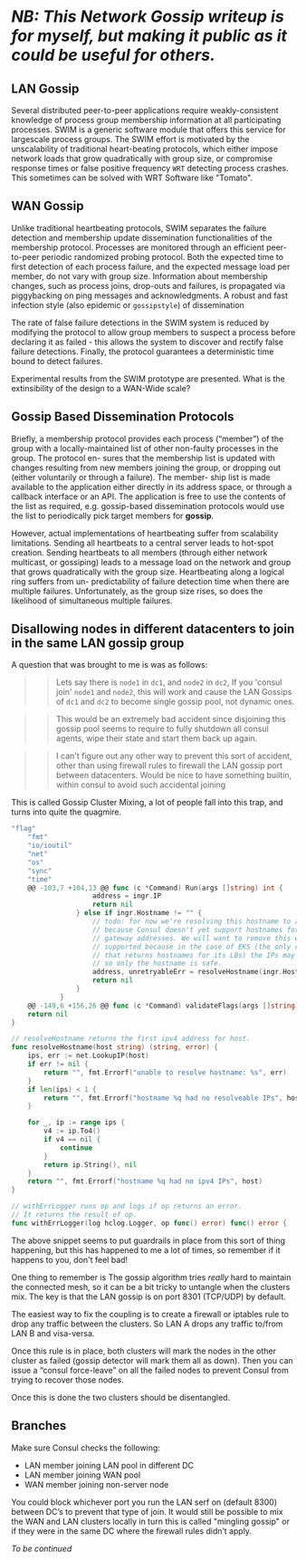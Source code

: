 # _NB: This Network Gossip writeup is for myself, but making it public as it could be useful for others._


## LAN Gossip

Several distributed peer-to-peer applications require weakly-consistent knowledge of process group membership information at all participating processes. SWIM is a
generic software module that offers this service for largescale process groups. The SWIM effort is motivated by the unscalability of traditional heart-beating protocols, which either impose network loads that grow quadratically with group size, or compromise response times or false positive frequency `WRT` detecting process crashes. This sometimes can be solved with WRT Software like "Tomato".

## WAN Gossip

Unlike traditional heartbeating protocols, SWIM separates the failure detection and membership update dissemination functionalities of the membership protocol. Processes are monitored through an efficient peer-to-peer periodic randomized probing protocol. Both the expected time to first detection of each process failure, and the expected message load per member, do not vary with group size. Information about membership changes, such as process joins, drop-outs and failures, is propagated via piggybacking on ping messages and acknowledgments. A robust and fast infection style (also epidemic or `gossipstyle`)
of dissemination

The rate of false failure detections in the SWIM system is reduced by modifying the protocol to allow group members to suspect a process before declaring it as failed - this allows the system to discover and rectify false failure detections. Finally, the protocol guarantees a deterministic time bound to detect failures.

Experimental results from the SWIM prototype are presented. What is the extinsibility of the design to a WAN-Wide scale? 

## Gossip Based Dissemination Protocols

Briefly,  a  membership  protocol  provides  each  process (“member”) of the group with a locally-maintained list of other non-faulty processes in the group. The protocol en- sures that the membership list is updated with changes resulting from new members joining the group, or dropping out (either voluntarily or through a failure).  The member- ship list is made available to the application either directly in its address space,  or through a callback interface or an API. The application is free to use the contents of the list as required, e.g. gossip-based dissemination protocols would
use the list to periodically pick target members for **gossip**.

However,  actual  implementations of heartbeating suffer from scalability limitations. Sending all heartbeats to a central server leads to hot-spot creation. Sending heartbeats to all members (through either network multicast, or gossiping) leads to a message load on the network and group that grows quadratically with the group size. Heartbeating along a logical ring suffers from un- predictability of failure detection time when there are multiple failures. Unfortunately, as the group size rises, so does the likelihood of simultaneous multiple failures.

## Disallowing nodes in different datacenters to join in the same LAN gossip group

A question that was brought to me is was as follows:

>> Lets say there is `node1` in `dc1`, and `node2` in `dc2`, If you 'consul join' `node1` and `node2`, this will work and cause the LAN Gossips of `dc1` and `dc2` to become single gossip pool, not dynamic ones.

>> This would be an extremely bad accident since disjoining this gossip pool seems to require to fully shutdown all consul agents, wipe their state
and start them back up again. 

>> I can't figure out any other way to prevent this sort of accident, other than using firewall rules to firewall the LAN gossip port between datacenters.
Would be nice to have something builtin, within consul to avoid such accidental joining

This is called Gossip Cluster Mixing, a lot of people fall into this trap, and turns into quite the quagmire. 

```go
"flag"
	"fmt"
	"io/ioutil"
	"net"
	"os"
	"sync"
	"time"
	@@ -103,7 +104,13 @@ func (c *Command) Run(args []string) int {
					address = ingr.IP
					return nil
				} else if ingr.Hostname != "" {
					// todo: for now we're resolving this hostname to an IP
					// because Consul doesn't yet support hostnames for its mesh
					// gateway addresses. We will want to remove this when it's
					// supported because in the case of EKS (the only cloud
					// that returns hostnames for its LBs) the IPs may change
					// so only the hostname is safe.
					address, unretryableErr = resolveHostname(ingr.Hostname)
					return nil
				}
			}
	@@ -149,6 +156,26 @@ func (c *Command) validateFlags(args []string) error {
	return nil
}

// resolveHostname returns the first ipv4 address for host.
func resolveHostname(host string) (string, error) {
	ips, err := net.LookupIP(host)
	if err != nil {
		return "", fmt.Errorf("unable to resolve hostname: %s", err)
	}
	if len(ips) < 1 {
		return "", fmt.Errorf("hostname %q had no resolveable IPs", host)
	}

	for _, ip := range ips {
		v4 := ip.To4()
		if v4 == nil {
			continue
		}
		return ip.String(), nil
	}
	return "", fmt.Errorf("hostname %q had no ipv4 IPs", host)
}

// withErrLogger runs op and logs if op returns an error.
// It returns the result of op.
func withErrLogger(log hclog.Logger, op func() error) func() error {
```

The above snippet seems to put guardrails in place from this sort of thing happening, but this has happened to me a lot of times, so remember if it happens to you, don't feel bad! 

One thing to remember is The gossip algorithm tries *really* hard to maintain the connected mesh, so it can be a bit tricky to untangle when the clusters mix. The key is that the LAN gossip is on port 8301 (TCP/UDP) by default.

The easiest way to fix the coupling is to create a firewall or iptables rule to drop any traffic between the clusters. So LAN A drops any traffic to/from LAN B and
visa-versa.

Once this rule is in place, both clusters will mark the nodes in the other cluster as failed (gossip detector will mark them all as down). Then you can issue a “consul force-leave” on all the failed nodes to prevent Consul from trying to recover those nodes.

Once this is done the two clusters should be disentangled.

## Branches 

Make sure Consul checks the following:

* LAN member joining LAN pool in different DC
* LAN member joining WAN pool
* WAN member joining non-server node

You could block whichever port you run the LAN serf on (default 8300) between DC’s to prevent that type of join. It would still be possible to mix the WAN and LAN clusters locally in turn this is called "mingling gossip" or if they were in the same DC where the firewall rules didn’t apply.


_To be continued_
